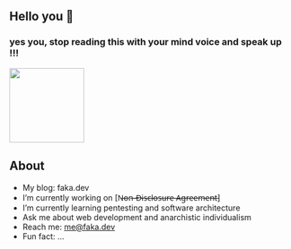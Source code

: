 ## Hello you 👋 

### yes you, stop reading this with your mind voice and speak up !!!

<img src="https://upload.wikimedia.org/wikipedia/commons/thumb/d/d3/LysanderSpooner2_%28cropped%29.jpg/800px-LysanderSpooner2_%28cropped%29.jpg" width="133px">

## About

-  My blog: faka.dev
-  I’m currently working on [N̶o̶n̶-̶D̶i̶s̶c̶l̶o̶s̶u̶r̶e̶ ̶A̶g̶r̶e̶e̶m̶e̶n̶t̶]
-  I’m currently learning pentesting and software architecture
-  Ask me about web development and anarchistic individualism
-  Reach me: me@faka.dev
-  Fun fact: ...

